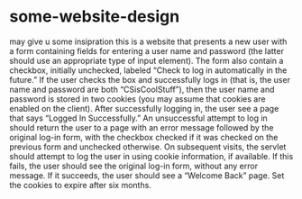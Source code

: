 # some-website-design
may give u some insipration
this is a website that presents a new user with a form containing fields for
entering a user name and password (the latter should use an appropriate type of
input element). The form also contain a checkbox, initially unchecked,
labeled “Check to log in automatically in the future.” If the user checks the box and
successfully logs in (that is, the user name and password are both “CSisCoolStuff”),
then the user name and password is stored in two cookies (you may assume
that cookies are enabled on the client). After successfully logging in, the user
see a page that says “Logged In Successfully.” An unsuccessful attempt to log in
should return the user to a page with an error message followed by the original
log-in form, with the checkbox checked if it was checked on the previous form and
unchecked otherwise. On subsequent visits, the servlet should attempt to log the
user in using cookie information, if available. If this fails, the user should see the
original log-in form, without any error message. If it succeeds, the user should see
a “Welcome Back” page. Set the cookies to expire after six months.
